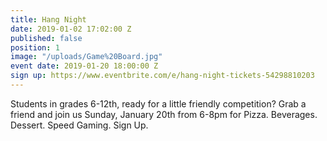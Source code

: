 ```yaml
---
title: Hang Night
date: 2019-01-02 17:02:00 Z
published: false
position: 1
image: "/uploads/Game%20Board.jpg"
event date: 2019-01-20 18:00:00 Z
sign up: https://www.eventbrite.com/e/hang-night-tickets-54298810203
---
```


Students in grades 6-12th, ready for a little friendly competition? Grab a friend and join us Sunday, January 20th from 6-8pm for Pizza. Beverages. Dessert. Speed Gaming. Sign Up.